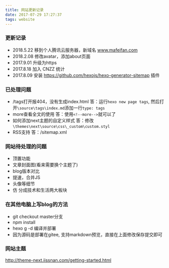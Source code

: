 ```yaml
---
title: 网站更新记录
date: 2017-07-29 17:27:37
tags: website
---
```



### 更新记录
- 2018.5.22 移到个人腾讯云服务器，新域名 www.mafeifan.com
- 2018.2.08 修改avatar，添加about页面
- 2017.9.01 升级为https
- 2017.8.18 加入 CNZZ 统计
- 2017.8.09 安装 https://github.com/hexojs/hexo-generator-sitemap 插件

<!--more-->

### 已处理问题

- /tags打开报404，没有生成index.html
答：运行`hexo new page tags`, 然后打开`\source\tags\index.md`添加一行`type: tags`
- more查看全文的使用
答：使用`<!--more-->`就可以了
- 如何添加next主题的自定义样式
答：修改`\themes\next\source\css\_custom\custom.styl`
- RSS支持
答：/sitemap.xml

### 网站待处理的问题

- 顶置功能
- 文章封面图(看来需要换个主题了)
- blog版本对比
- 提速，合并JS
- 头像等细节
- 仿 分成技术和生活两大板块

### 在其他电脑上写blog的方法
* git checkout master分支
* npm install
* hexo g -d 编译并部署
* 因为源码是部署在gitee, 支持markdown预览，直接在上面修改保存提交即可


### 网站主题
http://theme-next.iissnan.com/getting-started.html

